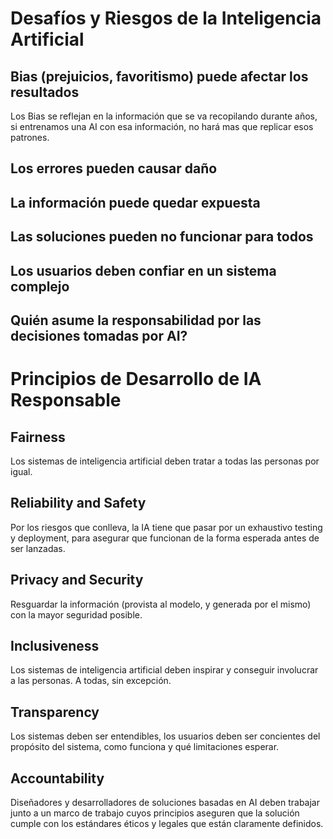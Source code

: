 # Desafíos y Riesgos de la Inteligencia Artificial

## Bias (prejuicios, favoritismo) puede afectar los resultados
Los Bias se reflejan en la información que se va recopilando durante años, si entrenamos una AI con esa información, no hará mas que replicar esos patrones.

## Los errores pueden causar daño
## La información puede quedar expuesta
## Las soluciones pueden no funcionar para todos
## Los usuarios deben confiar en un sistema complejo
## Quién asume la responsabilidad por las decisiones tomadas por AI?

# Principios de Desarrollo de IA Responsable
## Fairness
Los sistemas de inteligencia artificial deben tratar a todas las personas por igual.
## Reliability and Safety
Por los riesgos que conlleva, la IA tiene que pasar por un exhaustivo testing y deployment, para asegurar que funcionan de la forma esperada antes de ser lanzadas. 
## Privacy and Security
Resguardar la información (provista al modelo, y generada por el mismo) con la mayor seguridad posible.
## Inclusiveness
Los sistemas de inteligencia artificial deben inspirar y conseguir involucrar a las personas. A todas, sin excepción.
## Transparency
Los sistemas deben ser entendibles, los usuarios deben ser concientes del propósito del sistema, como funciona y qué limitaciones esperar.
## Accountability
Diseñadores y desarrolladores de soluciones basadas en AI deben trabajar junto a un marco de trabajo cuyos principios aseguren que la solución cumple con los estándares éticos y legales que están claramente definidos.
